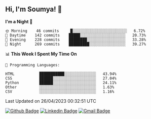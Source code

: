 ## Hi, I'm Soumya! 👋

<!--START_SECTION:waka-->
**I'm a Night 🦉** 

```text
🌞 Morning    46 commits     █░░░░░░░░░░░░░░░░░░░░░░░░   6.72% 
🌆 Daytime    142 commits    █████░░░░░░░░░░░░░░░░░░░░   20.73% 
🌃 Evening    228 commits    ████████░░░░░░░░░░░░░░░░░   33.28% 
🌙 Night      269 commits    █████████░░░░░░░░░░░░░░░░   39.27%

```


📊 **This Week I Spent My Time On** 

```text
💬 Programming Languages: 

HTML           ███████████░░░░░░░░░░░░░░   43.94% 
CSS            ██████░░░░░░░░░░░░░░░░░░░   27.04% 
Python         ██████░░░░░░░░░░░░░░░░░░░   24.11% 
Other          ░░░░░░░░░░░░░░░░░░░░░░░░░   1.63% 
CSV            ░░░░░░░░░░░░░░░░░░░░░░░░░   1.16%
```


 Last Updated on 26/04/2023 00:32:51 UTC
<!--END_SECTION:waka-->

[![Github Badge](https://img.shields.io/badge/-rubyruins-grey?style=for-the-badge&logo=github&logoColor=white&link=https://github.com/rubyruins/)](https://www.github.com/rubyruins/) 
[![Linkedin Badge](https://img.shields.io/badge/-Soumya%20Parekh-0072b1?style=for-the-badge&logo=Linkedin&logoColor=white&link=https://www.linkedin.com/in/Soumya-Parekh/)](https://www.linkedin.com/in/Soumya-Parekh/) 
[![Gmail Badge](https://img.shields.io/badge/-soumyaparekh.me@gmail.com-c14438?style=for-the-badge&logo=Gmail&logoColor=white&link=mailto:soumyaparekh.me@gmail.com)](mailto:soumyaparekh.me@gmail.com) 
